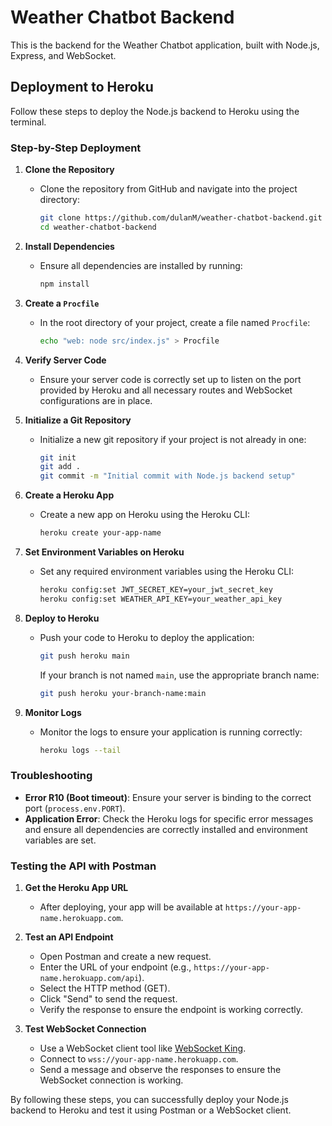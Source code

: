 # Weather Chatbot Backend

This is the backend for the Weather Chatbot application, built with Node.js, Express, and WebSocket.

## Deployment to Heroku

Follow these steps to deploy the Node.js backend to Heroku using the terminal.

### Step-by-Step Deployment

1. **Clone the Repository**

   - Clone the repository from GitHub and navigate into the project directory:
     ```sh
     git clone https://github.com/dulanM/weather-chatbot-backend.git
     cd weather-chatbot-backend
     ```

2. **Install Dependencies**

   - Ensure all dependencies are installed by running:
     ```sh
     npm install
     ```

3. **Create a `Procfile`**

   - In the root directory of your project, create a file named `Procfile`:
     ```sh
     echo "web: node src/index.js" > Procfile
     ```

4. **Verify Server Code**

   - Ensure your server code is correctly set up to listen on the port provided by Heroku and all necessary routes and WebSocket configurations are in place.

5. **Initialize a Git Repository**

   - Initialize a new git repository if your project is not already in one:
     ```sh
     git init
     git add .
     git commit -m "Initial commit with Node.js backend setup"
     ```

6. **Create a Heroku App**

   - Create a new app on Heroku using the Heroku CLI:
     ```sh
     heroku create your-app-name
     ```

7. **Set Environment Variables on Heroku**

   - Set any required environment variables using the Heroku CLI:
     ```sh
     heroku config:set JWT_SECRET_KEY=your_jwt_secret_key
     heroku config:set WEATHER_API_KEY=your_weather_api_key
     ```

8. **Deploy to Heroku**

   - Push your code to Heroku to deploy the application:
     ```sh
     git push heroku main
     ```
     If your branch is not named `main`, use the appropriate branch name:
     ```sh
     git push heroku your-branch-name:main
     ```

9. **Monitor Logs**

   - Monitor the logs to ensure your application is running correctly:
     ```sh
     heroku logs --tail
     ```

### Troubleshooting

- **Error R10 (Boot timeout)**: Ensure your server is binding to the correct port (`process.env.PORT`).
- **Application Error**: Check the Heroku logs for specific error messages and ensure all dependencies are correctly installed and environment variables are set.

### Testing the API with Postman

1. **Get the Heroku App URL**

   - After deploying, your app will be available at `https://your-app-name.herokuapp.com`.

2. **Test an API Endpoint**

   - Open Postman and create a new request.
   - Enter the URL of your endpoint (e.g., `https://your-app-name.herokuapp.com/api`).
   - Select the HTTP method (GET).
   - Click "Send" to send the request.
   - Verify the response to ensure the endpoint is working correctly.

3. **Test WebSocket Connection**

   - Use a WebSocket client tool like [WebSocket King](https://websocketking.com/).
   - Connect to `wss://your-app-name.herokuapp.com`.
   - Send a message and observe the responses to ensure the WebSocket connection is working.

By following these steps, you can successfully deploy your Node.js backend to Heroku and test it using Postman or a WebSocket client.
